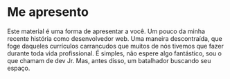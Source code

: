 # Me apresento

Este material é uma forma de apresentar a você. Um pouco da minha recente história como desenvolvedor web. Uma maneira descontraída, que foge daqueles currículos carrancudos que muitos de nós tivemos que fazer durante toda vida profissional. É simples, não espere algo fantástico, sou o que chamam de dev Jr. Mas, antes disso, um batalhador buscando seu espaço.
